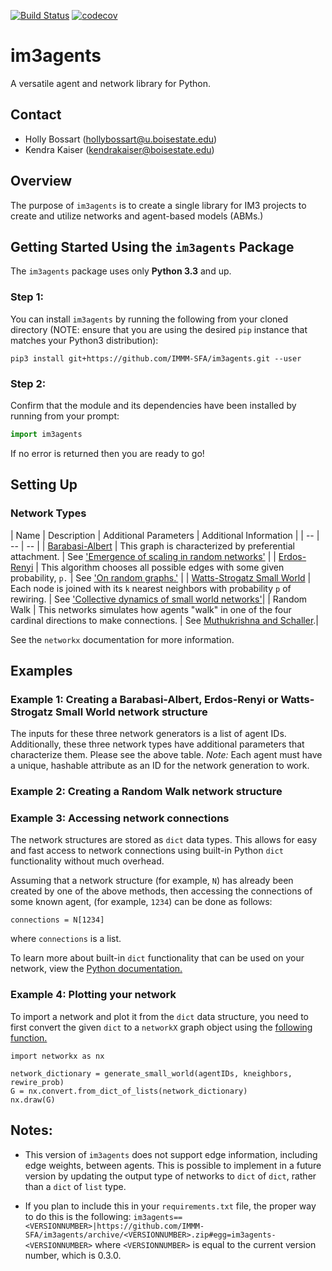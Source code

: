 [![Build Status](https://travis-ci.org/IMMM-SFA/im3agents.svg?branch=master)](https://travis-ci.org/IMMM-SFA/im3agents)
[![codecov](https://codecov.io/gh/IMMM-SFA/im3agents/branch/master/graph/badge.svg)](https://codecov.io/gh/IMMM-SFA/im3agents)

# im3agents
A versatile agent and network library for Python.

## Contact
- Holly Bossart (hollybossart@u.boisestate.edu)
- Kendra Kaiser (kendrakaiser@boisestate.edu)

## Overview
The purpose of `im3agents` is to create a single library for IM3 projects to create and utilize networks and agent-based models (ABMs.)


## Getting Started Using the `im3agents` Package
The `im3agents` package uses only **Python 3.3** and up.

### Step 1:
You can install `im3agents` by running the following from your cloned directory (NOTE: ensure that you are using the desired `pip` instance that matches your Python3 distribution):

`pip3 install git+https://github.com/IMMM-SFA/im3agents.git --user`

### Step 2:
Confirm that the module and its dependencies have been installed by running from your prompt:

```python
import im3agents
```

If no error is returned then you are ready to go!

## Setting Up 

### Network Types
| Name | Description | Additional Parameters | Additional Information |
| -- | -- | -- |
| [Barabasi-Albert](https://networkx.github.io/documentation/stable/reference/generated/networkx.generators.random_graphs.barabasi_albert_graph.html) | This graph is characterized by preferential attachment.  | See ['Emergence of scaling in random networks'](https://arxiv.org/abs/cond-mat/9910332) |
| [Erdos-Renyi](https://networkx.github.io/documentation/stable/reference/generated/networkx.generators.random_graphs.erdos_renyi_graph.html#networkx.generators.random_graphs.erdos_renyi_graph) | This algorithm chooses all possible edges with some given probability, `p.` | See ['On random graphs.'](https://www.renyi.hu/~p_erdos/1959-11.pdf) |
| [Watts-Strogatz Small World](https://networkx.github.io/documentation/stable/reference/generated/networkx.generators.random_graphs.watts_strogatz_graph.html) | Each node is joined with its `k` nearest neighbors with probability `p` of rewiring. |  See ['Collective dynamics of small world networks'](https://www.nature.com/articles/30918)|
| Random Walk | This networks simulates how agents "walk" in one of the four cardinal directions to make connections. |  See [Muthukrishna and Schaller](https://journals.sagepub.com/doi/10.1177/1088868319855783).|

See the `networkx` documentation for more information.

## Examples

### Example 1:  Creating a Barabasi-Albert, Erdos-Renyi or Watts-Strogatz Small World network structure

The inputs for these three network generators is a list of agent IDs. Additionally, these three network types have additional parameters that
characterize them. Please see the above table.
*Note:* Each agent must have a unique, hashable attribute as an ID for the network generation to work.


### Example 2: Creating a Random Walk network structure

### Example 3: Accessing network connections
The network structures are stored as `dict` data types. This allows for easy and fast access to network connections using built-in Python 
`dict` functionality without much overhead.


Assuming that a network structure (for example, `N`) has already been created by one of the above methods, then accessing the connections
of some known agent, (for example, `1234`) can be done as follows:

``` 
connections = N[1234]
```

where `connections` is a list.

To learn more about built-in `dict` functionality that can be used on your network, view the [Python documentation.](https://docs.python.org/3/tutorial/datastructures.html#dictionaries) 

### Example 4: Plotting your network
To import a network and plot it from the `dict` data structure, you need to first convert the given `dict` to a `networkX` graph object using the [following function.](https://networkx.github.io/documentation/stable/reference/generated/networkx.convert.from_dict_of_dicts.html#networkx.convert.from_dict_of_dicts)

```
import networkx as nx

network_dictionary = generate_small_world(agentIDs, kneighbors, rewire_prob)
G = nx.convert.from_dict_of_lists(network_dictionary)
nx.draw(G)

```

## Notes:
* This version of `im3agents` does not support edge information, including edge weights, between agents. This is possible to implement in a future version by updating the output type of networks to `dict` of `dict`, rather than a `dict` of `list` type. 

* If you plan to include this in your `requirements.txt` file, the proper way to do this is the following:
`im3agents==<VERSIONNUMBER>|https://github.com/IMMM-SFA/im3agents/archive/<VERSIONNUMBER>.zip#egg=im3agents-<VERSIONNUMBER>` where `<VERSIONNUMBER>` is equal to the current version number, which is 0.3.0.

